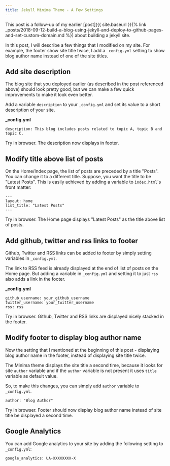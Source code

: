 ```yaml
---
title: Jekyll Minima Theme - A Few Settings
---
```

This post is a follow-up of my earlier
[post]({{ site.baseurl }}{% link _posts/2018-09-12-build-a-blog-using-jekyll-and-deploy-to-github-pages-and-set-custom-domain.md %})
 about building a jekyll site.

In this post, I will describe a few things that I modified on my site. For example,
the footer show site title twice, I add a `_config.yml` setting to show blog author
name instead of one of the site titles.

## Add site description

The blog site that you deployed earlier (as described in the post referenced above)
should look pretty good, but we can make a few quick improvements to make it look
even better.

Add a variable `description` to your `_config.yml` and set its value to a short
description of your site.

**_config.yml**
```
description: This blog includes posts related to topic A, topic B and topic C.
```

Try in browser. The description now displays in footer.

## Modify title above list of posts

On the Home/Index page, the list of posts are preceded by a title "Posts". You can
change it to a different title. Suppose, you want the title to be "Latest Posts".
This is easily achieved by adding a variable to `index.html`'s front matter:
```
---
layout: home
list_title: "Latest Posts"
---
```

Try in browser. The Home page displays "Latest Posts" as the title above list
of posts.

## Add github, twitter and rss links to footer

Github, Twitter and RSS links can be added to footer by simply setting variables
in `_config.yml`.

The link to RSS feed is already displayed at the end of list of posts on the Home
page. But adding a variable in `_config.yml` and setting it to just `rss` also
adds a link in the footer.

**_config.yml**
```
github_username: your_github_username
twitter_username: your_twitter_username
rss: rss
```

Try in browser. Github, Twitter and RSS links are displayed nicely stacked in
the footer.

## Modify footer to display blog author name

Now the setting that I mentioned at the beginning of this post - displaying
blog author name in the footer, instead of displaying site title twice.

The Minima theme displays the site title a second time, because it looks for
site `author` variable and if the `author` variable is not present it uses
`title` variable as default value.

So, to make this changes, you can simply add `author` variable to `_config.yml`.

```
author: "Blog Author"
```

Try in browser. Footer should now display blog author name instead of site
title be displayed a second time.


## Google Analytics

You can add Google analytics to your site by adding the following setting to
`_config.yml`:

```
google_analytics: UA-XXXXXXXX-X
```
